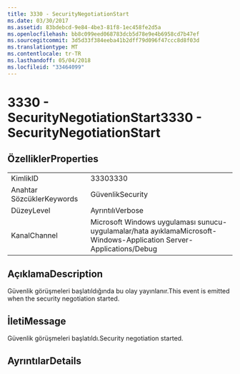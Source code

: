 ```yaml
---
title: 3330 - SecurityNegotiationStart
ms.date: 03/30/2017
ms.assetid: 83bdebcd-9e84-4be3-81f8-1ec458fe2d5a
ms.openlocfilehash: bb8c099eed068783dcb5d78e9e4b6958cd7b47ef
ms.sourcegitcommit: 3d5d33f384eeba41b2dff79d096f47ccc8d8f03d
ms.translationtype: MT
ms.contentlocale: tr-TR
ms.lasthandoff: 05/04/2018
ms.locfileid: "33464099"
---
```

# <a name="3330---securitynegotiationstart"></a><span data-ttu-id="dba82-102">3330 - SecurityNegotiationStart</span><span class="sxs-lookup"><span data-stu-id="dba82-102">3330 - SecurityNegotiationStart</span></span>
## <a name="properties"></a><span data-ttu-id="dba82-103">Özellikler</span><span class="sxs-lookup"><span data-stu-id="dba82-103">Properties</span></span>  
  
|||  
|-|-|  
|<span data-ttu-id="dba82-104">Kimlik</span><span class="sxs-lookup"><span data-stu-id="dba82-104">ID</span></span>|<span data-ttu-id="dba82-105">3330</span><span class="sxs-lookup"><span data-stu-id="dba82-105">3330</span></span>|  
|<span data-ttu-id="dba82-106">Anahtar Sözcükler</span><span class="sxs-lookup"><span data-stu-id="dba82-106">Keywords</span></span>|<span data-ttu-id="dba82-107">Güvenlik</span><span class="sxs-lookup"><span data-stu-id="dba82-107">Security</span></span>|  
|<span data-ttu-id="dba82-108">Düzey</span><span class="sxs-lookup"><span data-stu-id="dba82-108">Level</span></span>|<span data-ttu-id="dba82-109">Ayrıntılı</span><span class="sxs-lookup"><span data-stu-id="dba82-109">Verbose</span></span>|  
|<span data-ttu-id="dba82-110">Kanal</span><span class="sxs-lookup"><span data-stu-id="dba82-110">Channel</span></span>|<span data-ttu-id="dba82-111">Microsoft Windows uygulaması sunucu-uygulamalar/hata ayıklama</span><span class="sxs-lookup"><span data-stu-id="dba82-111">Microsoft-Windows-Application Server-Applications/Debug</span></span>|  
  
## <a name="description"></a><span data-ttu-id="dba82-112">Açıklama</span><span class="sxs-lookup"><span data-stu-id="dba82-112">Description</span></span>  
 <span data-ttu-id="dba82-113">Güvenlik görüşmeleri başlatıldığında bu olay yayınlanır.</span><span class="sxs-lookup"><span data-stu-id="dba82-113">This event is emitted when the security negotiation started.</span></span>  
  
## <a name="message"></a><span data-ttu-id="dba82-114">İleti</span><span class="sxs-lookup"><span data-stu-id="dba82-114">Message</span></span>  
 <span data-ttu-id="dba82-115">Güvenlik görüşmeleri başlatıldı.</span><span class="sxs-lookup"><span data-stu-id="dba82-115">Security negotiation started.</span></span>  
  
## <a name="details"></a><span data-ttu-id="dba82-116">Ayrıntılar</span><span class="sxs-lookup"><span data-stu-id="dba82-116">Details</span></span>
